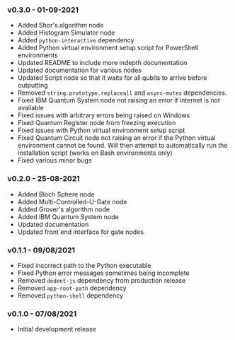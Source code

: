 ### v0.3.0 - 01-09-2021
- Added Shor's algorithm node
- Added Histogram Simulator node
- Added `python-interactive` dependency
- Added Python virtual environment setup script for PowerShell environments
- Updated README to include more indepth documentation
- Updated documentation for various nodes
- Updated Script node so that it waits for all qubits to arrive before outputting
- Removed `string.prototype.replaceall` and `async-mutex` dependencies.
- Fixed IBM Quantum System node not raising an error if internet is not available
- Fixed issues with arbitrary errors being raised on Windows
- Fixed Quantum Register node from freezing execution
- Fixed issues with Python virtual environment setup script
- Fixed Quantum Circuit node not raising an error if the Python virtual environment cannot be found. Will then attempt to automatically run the installation script (works on Bash environments only)
- Fixed various minor bugs

### v0.2.0 - 25-08-2021
- Added Bloch Sphere node
- Added Multi-Controlled-U-Gate node
- Added Grover's algorithm node
- Added IBM Quantum System node
- Updated documentation
- Updated front end interface for gate nodes

### v0.1.1 - 09/08/2021
- Fixed incorrect path to the Python executable
- Fixed Python error messages sometimes being incomplete
- Removed `dedent-js` dependency from production release
- Removed `app-root-path` dependency
- Removed `python-shell` dependency

### v0.1.0 - 07/08/2021
 - Initial development release
